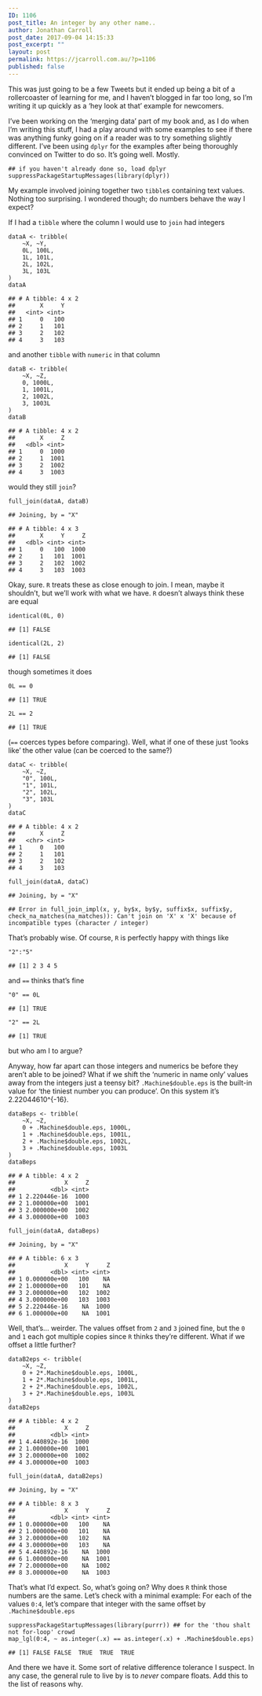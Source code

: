 ```yaml
---
ID: 1106
post_title: An integer by any other name..
author: Jonathan Carroll
post_date: 2017-09-04 14:15:33
post_excerpt: ""
layout: post
permalink: https://jcarroll.com.au/?p=1106
published: false
---
```

<p>This was just going to be a few Tweets but it ended up being a bit of a rollercoaster of learning for me, and I haven’t blogged in far too long, so I’m writing it up quickly as a ‘hey look at that’ example for newcomers.</p>
<p>I’ve been working on the ‘merging data’ part of my book and, as I do when I’m writing this stuff, I had a play around with some examples to see if there was anything funky going on if a reader was to try something slightly different. I’ve been using <code>dplyr</code> for the examples after being thoroughly convinced on Twitter to do so. It’s going well. Mostly.</p>
<pre class="r"><code>## if you haven't already done so, load dplyr
suppressPackageStartupMessages(library(dplyr))</code></pre>
<p>My example involved joining together two <code>tibble</code>s containing text values. Nothing too surprising. I wondered though; do numbers behave the way I expect?</p>
<p>If I had a <code>tibble</code> where the column I would use to <code>join</code> had integers</p>
<pre class="r"><code>dataA &lt;- tribble(
    ~X, ~Y,
    0L, 100L,
    1L, 101L,
    2L, 102L,
    3L, 103L
)
dataA</code></pre>
<pre><code>## # A tibble: 4 x 2
##       X     Y
##   &lt;int&gt; &lt;int&gt;
## 1     0   100
## 2     1   101
## 3     2   102
## 4     3   103</code></pre>
<p>and another <code>tibble</code> with <code>numeric</code> in that column</p>
<pre class="r"><code>dataB &lt;- tribble(
    ~X, ~Z,
    0, 1000L,
    1, 1001L,
    2, 1002L,
    3, 1003L
)
dataB</code></pre>
<pre><code>## # A tibble: 4 x 2
##       X     Z
##   &lt;dbl&gt; &lt;int&gt;
## 1     0  1000
## 2     1  1001
## 3     2  1002
## 4     3  1003</code></pre>
<p>would they still <code>join</code>?</p>
<pre class="r"><code>full_join(dataA, dataB)</code></pre>
<pre><code>## Joining, by = &quot;X&quot;</code></pre>
<pre><code>## # A tibble: 4 x 3
##       X     Y     Z
##   &lt;dbl&gt; &lt;int&gt; &lt;int&gt;
## 1     0   100  1000
## 2     1   101  1001
## 3     2   102  1002
## 4     3   103  1003</code></pre>
<p>Okay, sure. <code>R</code> treats these as close enough to join. I mean, maybe it shouldn’t, but we’ll work with what we have. <code>R</code> doesn’t always think these are equal</p>
<pre class="r"><code>identical(0L, 0)</code></pre>
<pre><code>## [1] FALSE</code></pre>
<pre class="r"><code>identical(2L, 2)</code></pre>
<pre><code>## [1] FALSE</code></pre>
<p>though sometimes it does</p>
<pre class="r"><code>0L == 0</code></pre>
<pre><code>## [1] TRUE</code></pre>
<pre class="r"><code>2L == 2</code></pre>
<pre><code>## [1] TRUE</code></pre>
<p>(<code>==</code> coerces types before comparing). Well, what if one of these just ‘looks like’ the other value (can be coerced to the same?)</p>
<pre class="r"><code>dataC &lt;- tribble(
    ~X, ~Z,
    &quot;0&quot;, 100L,
    &quot;1&quot;, 101L,
    &quot;2&quot;, 102L,
    &quot;3&quot;, 103L
)
dataC</code></pre>
<pre><code>## # A tibble: 4 x 2
##       X     Z
##   &lt;chr&gt; &lt;int&gt;
## 1     0   100
## 2     1   101
## 3     2   102
## 4     3   103</code></pre>
<pre class="r"><code>full_join(dataA, dataC) </code></pre>
<pre><code>## Joining, by = &quot;X&quot;</code></pre>
<pre><code>## Error in full_join_impl(x, y, by$x, by$y, suffix$x, suffix$y, check_na_matches(na_matches)): Can't join on 'X' x 'X' because of incompatible types (character / integer)</code></pre>
<p>That’s probably wise. Of course, <code>R</code> is perfectly happy with things like</p>
<pre class="r"><code>&quot;2&quot;:&quot;5&quot;</code></pre>
<pre><code>## [1] 2 3 4 5</code></pre>
<p>and <code>==</code> thinks that’s fine</p>
<pre class="r"><code>&quot;0&quot; == 0L</code></pre>
<pre><code>## [1] TRUE</code></pre>
<pre class="r"><code>&quot;2&quot; == 2L</code></pre>
<pre><code>## [1] TRUE</code></pre>
<p>but who am I to argue?</p>
<p>Anyway, how far apart can those integers and numerics be before they aren’t able to be joined? What if we shift the ‘numeric in name only’ values away from the integers just a teensy bit? <code>.Machine$double.eps</code> is the built-in value for ‘the tiniest number you can produce’. On this system it’s 2.22044610^{-16}.</p>
<pre class="r"><code>dataBeps &lt;- tribble(
    ~X, ~Z,
    0 + .Machine$double.eps, 1000L,
    1 + .Machine$double.eps, 1001L,
    2 + .Machine$double.eps, 1002L,
    3 + .Machine$double.eps, 1003L
)
dataBeps</code></pre>
<pre><code>## # A tibble: 4 x 2
##              X     Z
##          &lt;dbl&gt; &lt;int&gt;
## 1 2.220446e-16  1000
## 2 1.000000e+00  1001
## 3 2.000000e+00  1002
## 4 3.000000e+00  1003</code></pre>
<pre class="r"><code>full_join(dataA, dataBeps) </code></pre>
<pre><code>## Joining, by = &quot;X&quot;</code></pre>
<pre><code>## # A tibble: 6 x 3
##              X     Y     Z
##          &lt;dbl&gt; &lt;int&gt; &lt;int&gt;
## 1 0.000000e+00   100    NA
## 2 1.000000e+00   101    NA
## 3 2.000000e+00   102  1002
## 4 3.000000e+00   103  1003
## 5 2.220446e-16    NA  1000
## 6 1.000000e+00    NA  1001</code></pre>
<p>Well, that’s… weirder. The values offset from <code>2</code> and <code>3</code> joined fine, but the <code>0</code> and <code>1</code> each got multiple copies since <code>R</code> thinks they’re different. What if we offset a little further?</p>
<pre class="r"><code>dataB2eps &lt;- tribble(
    ~X, ~Z,
    0 + 2*.Machine$double.eps, 1000L,
    1 + 2*.Machine$double.eps, 1001L,
    2 + 2*.Machine$double.eps, 1002L,
    3 + 2*.Machine$double.eps, 1003L
)
dataB2eps</code></pre>
<pre><code>## # A tibble: 4 x 2
##              X     Z
##          &lt;dbl&gt; &lt;int&gt;
## 1 4.440892e-16  1000
## 2 1.000000e+00  1001
## 3 2.000000e+00  1002
## 4 3.000000e+00  1003</code></pre>
<pre class="r"><code>full_join(dataA, dataB2eps) </code></pre>
<pre><code>## Joining, by = &quot;X&quot;</code></pre>
<pre><code>## # A tibble: 8 x 3
##              X     Y     Z
##          &lt;dbl&gt; &lt;int&gt; &lt;int&gt;
## 1 0.000000e+00   100    NA
## 2 1.000000e+00   101    NA
## 3 2.000000e+00   102    NA
## 4 3.000000e+00   103    NA
## 5 4.440892e-16    NA  1000
## 6 1.000000e+00    NA  1001
## 7 2.000000e+00    NA  1002
## 8 3.000000e+00    NA  1003</code></pre>
<p>That’s what I’d expect. So, what’s going on? Why does <code>R</code> think those numbers are the same. Let’s check with a minimal example: For each of the values <code>0:4</code>, let’s compare that integer with the same offset by <code>.Machine$double.eps</code></p>
<pre class="r"><code>suppressPackageStartupMessages(library(purrr)) ## for the 'thou shalt not for-loop' crowd
map_lgl(0:4, ~ as.integer(.x) == as.integer(.x) + .Machine$double.eps)</code></pre>
<pre><code>## [1] FALSE FALSE  TRUE  TRUE  TRUE</code></pre>
<p>And there we have it. Some sort of relative difference tolerance I suspect. In any case, the general rule to live by is to <em>never</em> compare floats. Add this to the list of reasons why.</p>